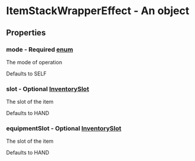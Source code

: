 

# ItemStackWrapperEffect - An object



## Properties



### mode - Required [enum](enum)



 The mode of operation



Defaults to SELF



### slot - Optional [InventorySlot](InventorySlot)



 The slot of the item



Defaults to HAND



### equipmentSlot - Optional [InventorySlot](InventorySlot)



 The slot of the item



Defaults to HAND

